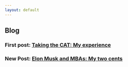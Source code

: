 ```yaml
---
layout: default
---
```

## Blog

### First post: [Taking the CAT: My experience](../posts/post001)

### New Post: [Elon Musk and MBAs: My two cents](../posts/post002)
